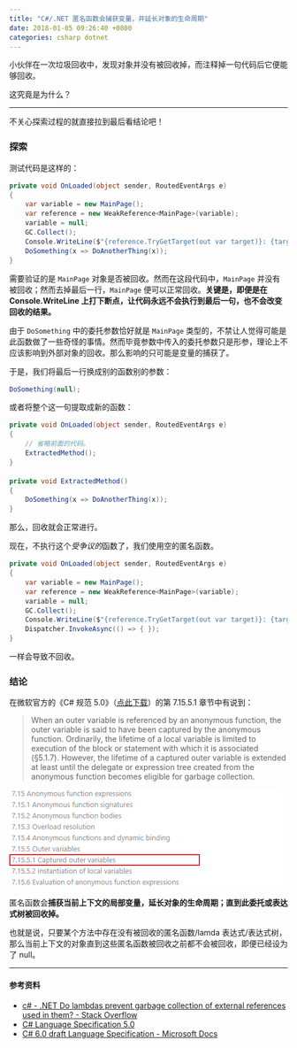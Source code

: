 ```yaml
---
title: "C#/.NET 匿名函数会捕获变量，并延长对象的生命周期"
date: 2018-01-05 09:26:40 +0800
categories: csharp dotnet
---
```


小伙伴在一次垃圾回收中，发现对象并没有被回收掉，而注释掉一句代码后它便能够回收。

这究竟是为什么？

---

不关心探索过程的就直接拉到最后看结论吧！

<div id="toc"></div>

### 探索

测试代码是这样的：

```csharp
private void OnLoaded(object sender, RoutedEventArgs e)
{
    var variable = new MainPage();
    var reference = new WeakReference<MainPage>(variable);
    variable = null;
    GC.Collect();
    Console.WriteLine($"{reference.TryGetTarget(out var target)}: {target}");
    DoSomething(x => DoAnotherThing(x));
}
```

需要验证的是 `MainPage` 对象是否被回收。然而在这段代码中，`MainPage` 并没有被回收；然而去掉最后一行，`MainPage` 便可以正常回收。**关键是，即便是在 Console.WriteLine 上打下断点，让代码永远不会执行到最后一句，也不会改变回收的结果。**

由于 `DoSomething` 中的委托参数恰好就是 `MainPage` 类型的，不禁让人觉得可能是此函数做了一些奇怪的事情。然而毕竟参数中传入的委托参数只是形参，理论上不应该影响到外部对象的回收。那么影响的只可能是变量的捕获了。

于是，我们将最后一行换成别的函数别的参数：

```csharp
DoSomething(null);
```

或者将整个这一句提取成新的函数：

```csharp
private void OnLoaded(object sender, RoutedEventArgs e)
{
    // 省略前面的代码。
    ExtractedMethod();
}

private void ExtractedMethod()
{
    DoSomething(x => DoAnotherThing(x));
}
```

那么，回收就会正常进行。

现在，不执行这个*受争议的*函数了，我们使用空的匿名函数。

```csharp
private void OnLoaded(object sender, RoutedEventArgs e)
{
    var variable = new MainPage();
    var reference = new WeakReference<MainPage>(variable);
    variable = null;
    GC.Collect();
    Console.WriteLine($"{reference.TryGetTarget(out var target)}: {target}");
    Dispatcher.InvokeAsync(() => { });
}
```

一样会导致不回收。

### 结论

在微软官方的《C# 规范 5.0》（[点此下载](http://www.microsoft.com/en-us/download/details.aspx?id=7029)）的第 7.15.5.1 章节中有说到：

> When an outer variable is referenced by an anonymous function, the outer variable is said to have been captured by the anonymous function. Ordinarily, the lifetime of a local variable is limited to execution of the block or statement with which it is associated (§5.1.7). However, the lifetime of a captured outer variable is extended at least until the delegate or expression tree created from the anonymous function becomes eligible for garbage collection.

![章节](/static/posts/2018-01-05-09-48-13.png)

匿名函数会**捕获当前上下文的局部变量，延长对象的生命周期；直到此委托或表达式树被回收掉。**

也就是说，只要某个方法中存在没有被回收的匿名函数/lamda 表达式/表达式树，那么当前上下文的对象直到这些匿名函数被回收之前都不会被回收，即便已经设为了 null。

---

#### 参考资料

- [c# - .NET Do lambdas prevent garbage collection of external references used in them? - Stack Overflow](https://stackoverflow.com/questions/31729665/net-do-lambdas-prevent-garbage-collection-of-external-references-used-in-them)
- [C# Language Specification 5.0](http://www.c-sharpcorner.com/ebooks/csharp-language-specification_5)
- [C# 6.0 draft Language Specification - Microsoft Docs](https://docs.microsoft.com/en-us/dotnet/csharp/language-reference/language-specification/)
